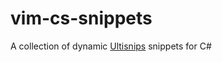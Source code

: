 vim-cs-snippets
===============

A collection of dynamic [Ultisnips](https://github.com/SirVer/ultisnips) snippets for C#

